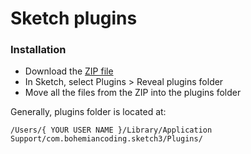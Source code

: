 # Sketch plugins

### Installation

* Download the [ZIP file](https://github.com/sulram/sketch-plugins/archive/master.zip)
* In Sketch, select Plugins > Reveal plugins folder
* Move all the files from the ZIP into the plugins folder

Generally, plugins folder is located at:

`/Users/{ YOUR USER NAME }/Library/Application Support/com.bohemiancoding.sketch3/Plugins/`
